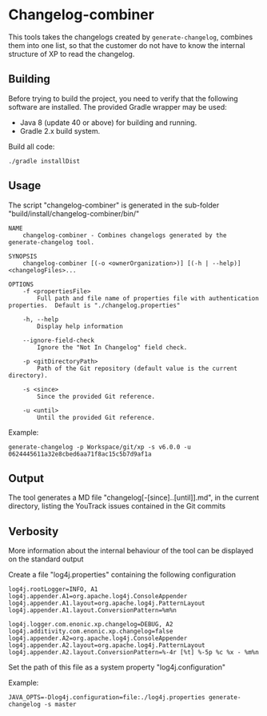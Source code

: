 # Changelog-combiner

This tools takes the changelogs created by `generate-changelog`, combines them into one list, so that the customer do not 
have to know the internal structure of XP to read the changelog.

## Building

Before trying to build the project, you need to verify that the following software are installed.
The provided Gradle wrapper may be used:

* Java 8 (update 40 or above) for building and running.
* Gradle 2.x build system.

Build all code:

    ./gradle installDist

## Usage

The script "changelog-combiner" is generated in the sub-folder "build/install/changelog-combiner/bin/"

    NAME
        changelog-combiner - Combines changelogs generated by the generate-changelog tool.

    SYNOPSIS
        changelog-combiner [(-o <ownerOrganization>)] [(-h | --help)] <changelogFiles>...

    OPTIONS
        -f <propertiesFile>
            Full path and file name of properties file with authentication properties.  Default is "./changelog.properties"

        -h, --help
            Display help information

        --ignore-field-check
            Ignore the "Not In Changelog" field check.

        -p <gitDirectoryPath>
            Path of the Git repository (default value is the current directory).

        -s <since>
            Since the provided Git reference.

        -u <until>
            Until the provided Git reference.
            
Example:

    generate-changelog -p Workspace/git/xp -s v6.0.0 -u 0624445611a32e8cbed6aa71f8ac15c5b7d9af1a

## Output

The tool generates a MD file "changelog[-[since]..[until]].md", in the current directory, listing the YouTrack issues contained in the Git commits

## Verbosity

More information about the internal behaviour of the tool can be displayed on the standard output

Create a file "log4j.properties" containing the following configuration

    log4j.rootLogger=INFO, A1
    log4j.appender.A1=org.apache.log4j.ConsoleAppender
    log4j.appender.A1.layout=org.apache.log4j.PatternLayout
    log4j.appender.A1.layout.ConversionPattern=%m%n

    log4j.logger.com.enonic.xp.changelog=DEBUG, A2
    log4j.additivity.com.enonic.xp.changelog=false
    log4j.appender.A2=org.apache.log4j.ConsoleAppender
    log4j.appender.A2.layout=org.apache.log4j.PatternLayout
    log4j.appender.A2.layout.ConversionPattern=%-4r [%t] %-5p %c %x - %m%n

Set the path of this file as a system property "log4j.configuration"

Example:

    JAVA_OPTS=-Dlog4j.configuration=file:./log4j.properties generate-changelog -s master